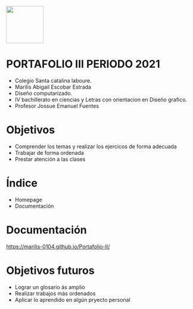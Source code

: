 <Img width= "100px"
src="https://jefuentes80.github.io/starup_scl/img/logo_SCL%20(3).png">
  
  
# PORTAFOLIO III PERIODO 2021 
<ul>
  <li>Colegio Santa catalina laboure.</li>

  <li>Marilis Abigail Escobar Estrada</li>

  <li>Diseño computarizado.</li>

  <li>IV bachillerato en ciencias y Letras con orientacion en Diseño grafico.</li>

  <li>Profesor Jossue Emanuel Fuentes</li>
</ul>


# Objetivos


<ul>
  <li>Comprender los temas y realizar los ejercicos de forma adecuada</li>

  <li>Trabajar de forma ordenada</li>

  <li>Prestar atención a las clases</li>
  
</ul>


# Índice

<ul>
  <li>Homepage</li>

  <li>Documentación</li>
  
</ul>

# Documentación
https://marilis-0104.github.io/Portafolio-II/
# Objetivos futuros
<ul>
  <li>Lograr un glosario ás amplio</li>

  <li>Realizar trabajos más ordenados</li>
  
  <li>Aplicar lo aprendido en algún pryecto personal</li>
</ul>


